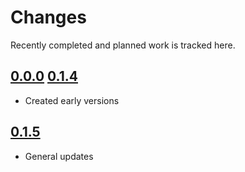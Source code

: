 # Changes
Recently completed and planned work is tracked here.

## [0.0.0](.) [0.1.4](.)
- Created early versions

## [0.1.5](.)
- General updates
